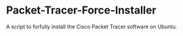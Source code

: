 Packet-Tracer-Force-Installer
=============================

A script to forfully install the Cisco Packet Tracer software on Ubuntu.

